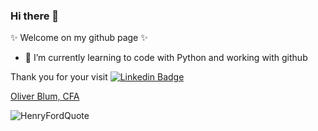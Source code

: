 ### Hi there 👋

 ✨ Welcome on my github page ✨  

- 🌱 I’m currently learning to code with Python and working with github

Thank you for your visit
[![Linkedin Badge](https://uk.linkedin.com/in/oblum?trk=profile-badge)](https://www.linkedin.com/in/oblum/)

<div class="badge-base LI-profile-badge" data-locale="de_DE" data-size="medium" data-theme="light" data-type="VERTICAL" data-vanity="oblum" data-version="v1"><a class="badge-base__link LI-simple-link" href="https://uk.linkedin.com/in/oblum?trk=profile-badge">Oliver Blum, CFA</a></div>

<!--
**oliverblum/oliverblum** is a ✨ _special_ ✨ repository because its `README.md` (this file) appears on your GitHub profile.

Here are some ideas to get you started:

- 🔭 I’m currently working on ...
- 🌱 I’m currently learning ...
- 👯 I’m looking to collaborate on ...
- 🤔 I’m looking for help with ...
- 💬 Ask me about ...
- 📫 How to reach me: ...
- 😄 Pronouns: ...
- ⚡ Fun fact: ...
-->

![HenryFordQuote](https://quotefancy.com/media/wallpaper/1600x900/401840-Henry-Ford-Quote-Anyone-who-keeps-learning-stays-young.jpg)

